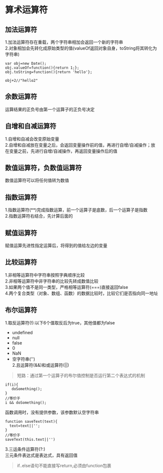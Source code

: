 # 算术运算符
## 加法运算符
1.加法运算符存在重载，两个字符串相加会返回一个新的字符串  
2.对象相加会先转化成原始类型的值(valueOf返回对象自身，toString将其转化为字符串)
```
var obj=new Date();
obj.valueOf=function(){return 1;};
obj.toString=function(){return 'hello'};

obj+2//"hello2"
```
## 余数运算符
运算结果的正负号由第一个运算子的正负号决定  
## 自增和自减运算符
1.自增和自减会改变原始变量  
2.自增和自减放在变量之后，会返回变量操作前的值，再进行自增/自减操作；放在变量之前，先进行自增/自减操作，再返回变量操作后的值  
## 数值运算符，负数值运算符
数值运算符可以将任何值转为数值  
## 指数运算符
1.指数运算符(**)完成指数运算，前一个运算子是底数，后一个运算子是指数  
2.指数运算符右结合，先计算后面的
## 赋值运算符
赋值运算先进性指定运算后，将得到的值给左边的变量
## 比较运算符
1.非相等运算符中字符串按照字典顺序比较  
2.非相等运算符中非字符串的比较先转成数值比较  
3.如果两个值不是同一类型，严格相等运算符(===)直接返回false  
4.两个复合类型（对象、数组、函数）的数据比较时，比较它们是否指向同一地址  
## 布尔运算符
1.取反运算符(!):以下6个值取反后为true，其他值都为false  
- undefined
- null
- false
- 0
- NaN
- 空字符串('')  
2.且运算符(&&)和或运算符(||)
> 短路：通过第一个运算子的布尔值控制是否运行第二个表达式的机制
```
if(i){
   doSomething();
}
//等价于
i && doSomething();
```
函数调用时，没有提供参数，该参数默认空字符串
```
function saveText(text){
  text=text||'';
}
//等价于
saveText(this.text||'')
```
3.三运条件运算符(?:)  
三元条件表达式是表达式，具有返回值
> if..else语句不能直接写return,必须由function包裹  
